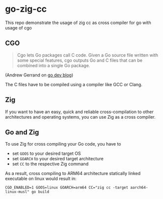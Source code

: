 # go-zig-cc
This repo demonstrate the usage of zig cc as cross compiler for go with usage of cgo

## CGO
> Cgo lets Go packages call C code. Given a Go source file written with some special features, cgo outputs Go and C files that can be combined into a single Go package. 

(Andrew Gerrand on [go dev blog](https://go.dev/blog/cgo))

The C files have to be compiled using a compiler like GCC or Clang.

## Zig
If you want to have an easy, quick and reliable cross-compilation to other architectures and operating systems, you can use Zig as a cross compiler.

## Go and Zig
To use Zig for cross compiling your Go code, you have to 
- set `GOOS` to your desired target OS
- set `GOARCH` to your desired target architecture
- set `CC` to the respective Zig command

As a result, cross compiling to ARM64 architecture statically linked executable on linux would result in:

`CGO_ENABLED=1 GOOS=linux GOARCH=arm64 CC="zig cc -target aarch64-linux-musl" go build`